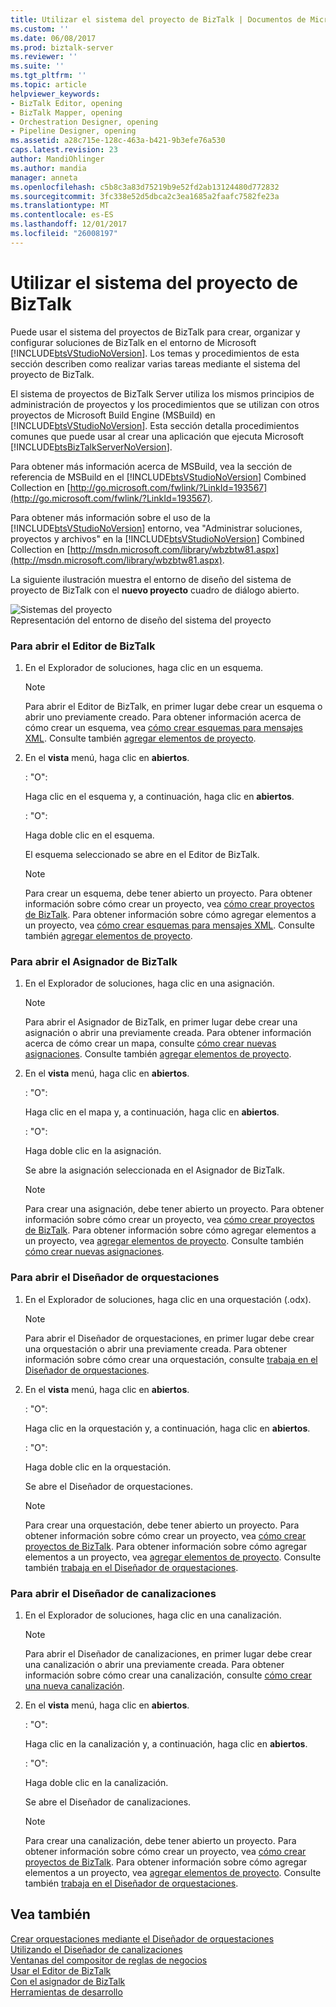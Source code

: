 ```yaml
---
title: Utilizar el sistema del proyecto de BizTalk | Documentos de Microsoft
ms.custom: ''
ms.date: 06/08/2017
ms.prod: biztalk-server
ms.reviewer: ''
ms.suite: ''
ms.tgt_pltfrm: ''
ms.topic: article
helpviewer_keywords:
- BizTalk Editor, opening
- BizTalk Mapper, opening
- Orchestration Designer, opening
- Pipeline Designer, opening
ms.assetid: a28c715e-128c-463a-b421-9b3efe76a530
caps.latest.revision: 23
author: MandiOhlinger
ms.author: mandia
manager: anneta
ms.openlocfilehash: c5b8c3a83d75219b9e52fd2ab13124480d772832
ms.sourcegitcommit: 3fc338e52d5dbca2c3ea1685a2faafc7582fe23a
ms.translationtype: MT
ms.contentlocale: es-ES
ms.lasthandoff: 12/01/2017
ms.locfileid: "26008197"
---
```

# <a name="using-the-biztalk-project-system"></a>Utilizar el sistema del proyecto de BizTalk
Puede usar el sistema del proyectos de BizTalk para crear, organizar y configurar soluciones de BizTalk en el entorno de Microsoft [!INCLUDE[btsVStudioNoVersion](../includes/btsvstudionoversion-md.md)]. Los temas y procedimientos de esta sección describen como realizar varias tareas mediante el sistema del proyecto de BizTalk.  
  
 El sistema de proyectos de BizTalk Server utiliza los mismos principios de administración de proyectos y los procedimientos que se utilizan con otros proyectos de Microsoft Build Engine (MSBuild) en [!INCLUDE[btsVStudioNoVersion](../includes/btsvstudionoversion-md.md)]. Esta sección detalla procedimientos comunes que puede usar al crear una aplicación que ejecuta Microsoft [!INCLUDE[btsBizTalkServerNoVersion](../includes/btsbiztalkservernoversion-md.md)].  
  
 Para obtener más información acerca de MSBuild, vea la sección de referencia de MSBuild en el [!INCLUDE[btsVStudioNoVersion](../includes/btsvstudionoversion-md.md)] Combined Collection en [http://go.microsoft.com/fwlink/?LinkId=193567](http://go.microsoft.com/fwlink/?LinkId=193567).  
  
 Para obtener más información sobre el uso de la [!INCLUDE[btsVStudioNoVersion](../includes/btsvstudionoversion-md.md)] entorno, vea "Administrar soluciones, proyectos y archivos" en la [!INCLUDE[btsVStudioNoVersion](../includes/btsvstudionoversion-md.md)] Combined Collection en [http://msdn.microsoft.com/library/wbzbtw81.aspx](http://msdn.microsoft.com/library/wbzbtw81.aspx).  
  
 La siguiente ilustración muestra el entorno de diseño del sistema de proyecto de BizTalk con el **nuevo proyecto** cuadro de diálogo abierto.  
  
 ![Sistemas del proyecto](../core/media/bts-biztalk2009-projectsystems.gif "bts_BizTalk2009_ProjectSystems")  
Representación del entorno de diseño del sistema del proyecto  
  
### <a name="to-open-biztalk-editor"></a>Para abrir el Editor de BizTalk  
  
1.  En el Explorador de soluciones, haga clic en un esquema.  
  
    > [!NOTE]
    >  Para abrir el Editor de BizTalk, en primer lugar debe crear un esquema o abrir uno previamente creado. Para obtener información acerca de cómo crear un esquema, vea [cómo crear esquemas para mensajes XML](../core/how-to-create-schemas-for-xml-messages.md). Consulte también [agregar elementos de proyecto](../core/adding-project-items.md).  
  
2.  En el **vista** menú, haga clic en **abiertos**.  
  
     : "O":  
  
     Haga clic en el esquema y, a continuación, haga clic en **abiertos**.  
  
     : "O":  
  
     Haga doble clic en el esquema.  
  
     El esquema seleccionado se abre en el Editor de BizTalk.  
  
    > [!NOTE]
    >  Para crear un esquema, debe tener abierto un proyecto. Para obtener información sobre cómo crear un proyecto, vea [cómo crear proyectos de BizTalk](../core/how-to-create-biztalk-projects.md). Para obtener información sobre cómo agregar elementos a un proyecto, vea [cómo crear esquemas para mensajes XML](../core/how-to-create-schemas-for-xml-messages.md). Consulte también [agregar elementos de proyecto](../core/adding-project-items.md).  
  
### <a name="to-open-biztalk-mapper"></a>Para abrir el Asignador de BizTalk  
  
1.  En el Explorador de soluciones, haga clic en una asignación.  
  
    > [!NOTE]
    >  Para abrir el Asignador de BizTalk, en primer lugar debe crear una asignación o abrir una previamente creada. Para obtener información acerca de cómo crear un mapa, consulte [cómo crear nuevas asignaciones](../core/how-to-create-new-maps.md). Consulte también [agregar elementos de proyecto](../core/adding-project-items.md).  
  
2.  En el **vista** menú, haga clic en **abiertos**.  
  
     : "O":  
  
     Haga clic en el mapa y, a continuación, haga clic en **abiertos**.  
  
     : "O":  
  
     Haga doble clic en la asignación.  
  
     Se abre la asignación seleccionada en el Asignador de BizTalk.  
  
    > [!NOTE]
    >  Para crear una asignación, debe tener abierto un proyecto. Para obtener información sobre cómo crear un proyecto, vea [cómo crear proyectos de BizTalk](../core/how-to-create-biztalk-projects.md). Para obtener información sobre cómo agregar elementos a un proyecto, vea [agregar elementos de proyecto](../core/adding-project-items.md). Consulte también [cómo crear nuevas asignaciones](../core/how-to-create-new-maps.md).  
  
### <a name="to-open-orchestration-designer"></a>Para abrir el Diseñador de orquestaciones  
  
1.  En el Explorador de soluciones, haga clic en una orquestación (.odx).  
  
    > [!NOTE]
    >  Para abrir el Diseñador de orquestaciones, en primer lugar debe crear una orquestación o abrir una previamente creada. Para obtener información sobre cómo crear una orquestación, consulte [trabaja en el Diseñador de orquestaciones](../core/working-in-orchestration-designer.md).  
  
2.  En el **vista** menú, haga clic en **abiertos**.  
  
     : "O":  
  
     Haga clic en la orquestación y, a continuación, haga clic en **abiertos**.  
  
     : "O":  
  
     Haga doble clic en la orquestación.  
  
     Se abre el Diseñador de orquestaciones.  
  
    > [!NOTE]
    >  Para crear una orquestación, debe tener abierto un proyecto. Para obtener información sobre cómo crear un proyecto, vea [cómo crear proyectos de BizTalk](../core/how-to-create-biztalk-projects.md). Para obtener información sobre cómo agregar elementos a un proyecto, vea [agregar elementos de proyecto](../core/adding-project-items.md). Consulte también [trabaja en el Diseñador de orquestaciones](../core/working-in-orchestration-designer.md).  
  
### <a name="to-open-pipeline-designer"></a>Para abrir el Diseñador de canalizaciones  
  
1.  En el Explorador de soluciones, haga clic en una canalización.  
  
    > [!NOTE]
    >  Para abrir el Diseñador de canalizaciones, en primer lugar debe crear una canalización o abrir una previamente creada. Para obtener información sobre cómo crear una canalización, consulte [cómo crear una nueva canalización](../core/how-to-create-a-new-pipeline.md).  
  
2.  En el **vista** menú, haga clic en **abiertos**.  
  
     : "O":  
  
     Haga clic en la canalización y, a continuación, haga clic en **abiertos**.  
  
     : "O":  
  
     Haga doble clic en la canalización.  
  
     Se abre el Diseñador de canalizaciones.  
  
    > [!NOTE]
    >  Para crear una canalización, debe tener abierto un proyecto. Para obtener información sobre cómo crear un proyecto, vea [cómo crear proyectos de BizTalk](../core/how-to-create-biztalk-projects.md). Para obtener información sobre cómo agregar elementos a un proyecto, vea [agregar elementos de proyecto](../core/adding-project-items.md). Consulte también [trabaja en el Diseñador de orquestaciones](../core/working-in-orchestration-designer.md).  
  
## <a name="see-also"></a>Vea también  
 [Crear orquestaciones mediante el Diseñador de orquestaciones](../core/creating-orchestrations-using-orchestration-designer.md)   
 [Utilizando el Diseñador de canalizaciones](../core/using-pipeline-designer.md)   
 [Ventanas del compositor de reglas de negocios](../core/windows-of-the-business-rule-composer.md)   
 [Usar el Editor de BizTalk](../core/using-biztalk-editor.md)   
 [Con el asignador de BizTalk](../core/using-biztalk-mapper.md)   
 [Herramientas de desarrollo](../core/developer-tools.md)